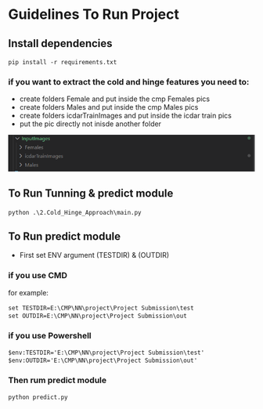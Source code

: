 # Guidelines To Run Project

## Install dependencies
```
pip install -r requirements.txt
```

### if you want to extract the cold and hinge features you need to:

- create folders Female and put inside the cmp Females pics
- create folders Males and put inside the cmp Males pics
- create folders icdarTrainImages and put inside the icdar train pics
- put the pic directly not inisde another folder

![dirtree](screenshots/1.PNG)

## To Run Tunning & predict module

```
python .\2.Cold_Hinge_Approach\main.py
```

## To Run predict module

- First set ENV argument (TESTDIR) & (OUTDIR)

### if you use CMD
for example:

```
set TESTDIR=E:\CMP\NN\project\Project Submission\test
set OUTDIR=E:\CMP\NN\project\Project Submission\out
```
### if you use Powershell

```
$env:TESTDIR='E:\CMP\NN\project\Project Submission\test'
$env:OUTDIR='E:\CMP\NN\project\Project Submission\out'
```

### Then rum predict module

```
python predict.py
```
